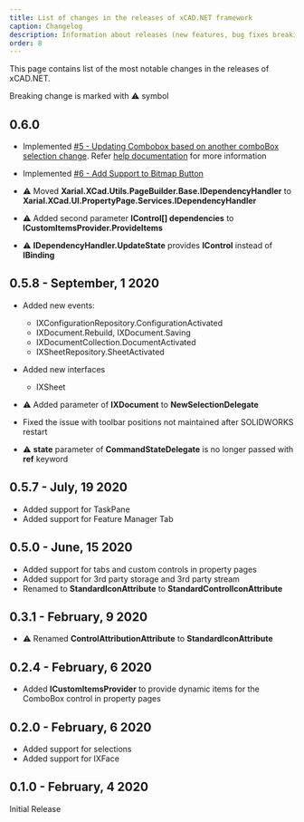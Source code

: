 ```yaml
---
title: List of changes in the releases of xCAD.NET framework
caption: Changelog
description: Information about releases (new features, bug fixes breaking changes) of xCAD.NET framework for developing CAD applications
order: 8
---
```

This page contains list of the most notable changes in the releases of xCAD.NET.

Breaking change is marked with &#x26A0; symbol

## 0.6.0

* Implemented [#5 - Updating Combobox based on another comboBox selection change](https://github.com/xarial/xcad/issues/5). Refer [help documentation](/property-pages/controls/combo-box#dynamic-items-provider) for more information

* Implemented [#6 - Add Support to Bitmap Button](https://github.com/xarial/xcad/issues/6)

* &#x26A0; Moved **Xarial.XCad.Utils.PageBuilder.Base.IDependencyHandler** to **Xarial.XCad.UI.PropertyPage.Services.IDependencyHandler**

* &#x26A0; Added second parameter **IControl[] dependencies** to **ICustomItemsProvider.ProvideItems** 

* &#x26A0; **IDependencyHandler.UpdateState** provides **IControl** instead of **IBinding**

## 0.5.8 - September, 1 2020

* Added new events:
    
    * IXConfigurationRepository.ConfigurationActivated
    * IXDocument.Rebuild, IXDocument.Saving
    * IXDocumentCollection.DocumentActivated
    * IXSheetRepository.SheetActivated

* Added new interfaces
    * IXSheet

* &#x26A0; Added parameter of **IXDocument** to **NewSelectionDelegate**

* Fixed the issue with toolbar positions not maintained after SOLIDWORKS restart

* &#x26A0; **state** parameter of **CommandStateDelegate** is no longer passed with **ref** keyword

## 0.5.7 - July, 19 2020

* Added support for TaskPane
* Added support for Feature Manager Tab

## 0.5.0 - June, 15 2020

* Added support for tabs and custom controls in property pages
* Added support for 3rd party storage and 3rd party stream
* Renamed to **StandardIconAttribute** to **StandardControlIconAttribute**

## 0.3.1 - February, 9 2020

* &#x26A0; Renamed **ControlAttributionAttribute** to **StandardIconAttribute**

## 0.2.4 - February, 6 2020

* Added **ICustomItemsProvider** to provide dynamic items for the ComboBox control in property pages

## 0.2.0 - February, 6 2020

* Added support for selections
* Added support for IXFace

## 0.1.0 - February, 4 2020

Initial Release